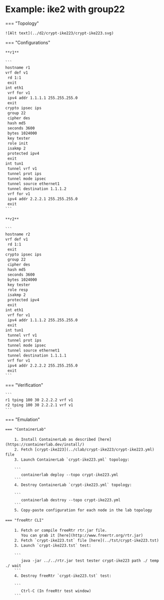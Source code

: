 # Example: ike2 with group22

=== "Topology"

    ![Alt text](../d2/crypt-ike223/crypt-ike223.svg)

=== "Configurations"

    **r1**

    ```
    hostname r1
    vrf def v1
     rd 1:1
     exit
    int eth1
     vrf for v1
     ipv4 addr 1.1.1.1 255.255.255.0
     exit
    crypto ipsec ips
     group 22
     cipher des
     hash md5
     seconds 3600
     bytes 1024000
     key tester
     role init
     isakmp 2
     protected ipv4
     exit
    int tun1
     tunnel vrf v1
     tunnel prot ips
     tunnel mode ipsec
     tunnel source ethernet1
     tunnel destination 1.1.1.2
     vrf for v1
     ipv4 addr 2.2.2.1 255.255.255.0
     exit
    ```

    **r2**

    ```
    hostname r2
    vrf def v1
     rd 1:1
     exit
    crypto ipsec ips
     group 22
     cipher des
     hash md5
     seconds 3600
     bytes 1024000
     key tester
     role resp
     isakmp 2
     protected ipv4
     exit
    int eth1
     vrf for v1
     ipv4 addr 1.1.1.2 255.255.255.0
     exit
    int tun1
     tunnel vrf v1
     tunnel prot ips
     tunnel mode ipsec
     tunnel source ethernet1
     tunnel destination 1.1.1.1
     vrf for v1
     ipv4 addr 2.2.2.2 255.255.255.0
     exit
    ```

=== "Verification"

    ```
    r1 tping 100 30 2.2.2.2 vrf v1
    r2 tping 100 30 2.2.2.1 vrf v1
    ```

=== "Emulation"

    === "ContainerLab"

        1. Install ContainerLab as described [here](https://containerlab.dev/install/)  
        2. Fetch [crypt-ike223](../clab/crypt-ike223/crypt-ike223.yml) file  
        3. Launch ContainerLab `crypt-ike223.yml` topology:  

        ```
           containerlab deploy --topo crypt-ike223.yml  
        ```
        4. Destroy ContainerLab `crypt-ike223.yml` topology:  

        ```
           containerlab destroy --topo crypt-ike223.yml  
        ```
        5. Copy-paste configuration for each node in the lab topology

    === "freeRtr CLI"

        1. Fetch or compile freeRtr rtr.jar file.  
           You can grab it [here](http://www.freertr.org/rtr.jar)  
        2. Fetch `crypt-ike223.tst` file [here](../tst/crypt-ike223.tst)  
        3. Launch `crypt-ike223.tst` test:  

        ```
           java -jar ../../rtr.jar test tester crypt-ike223 path ./ temp ./ wait
        ```
        4. Destroy freeRtr `crypt-ike223.tst` test:  

        ```
           Ctrl-C (In freeRtr test window)
        ```

